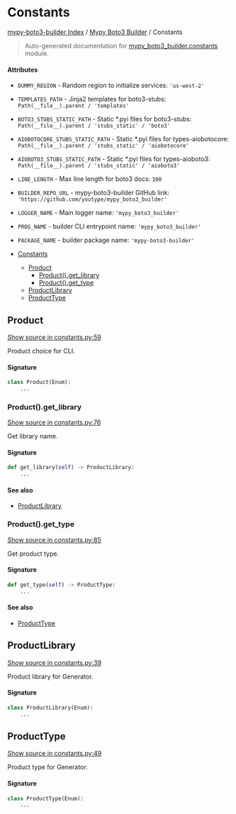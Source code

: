 # Constants

[mypy-boto3-builder Index](../README.md#mypy-boto3-builder-index) /
[Mypy Boto3 Builder](./index.md#mypy-boto3-builder) /
Constants

> Auto-generated documentation for [mypy_boto3_builder.constants](https://github.com/youtype/mypy_boto3_builder/blob/main/mypy_boto3_builder/constants.py) module.

#### Attributes

- `DUMMY_REGION` - Random region to initialize services: `'us-west-2'`

- `TEMPLATES_PATH` - Jinja2 templates for boto3-stubs: `Path(__file__).parent / 'templates'`

- `BOTO3_STUBS_STATIC_PATH` - Static *.pyi files for boto3-stubs: `Path(__file__).parent / 'stubs_static' / 'boto3'`

- `AIOBOTOCORE_STUBS_STATIC_PATH` - Static *.pyi files for types-aiobotocore: `Path(__file__).parent / 'stubs_static' / 'aiobotocore'`

- `AIOBOTO3_STUBS_STATIC_PATH` - Static *.pyi files for types-aioboto3: `Path(__file__).parent / 'stubs_static' / 'aioboto3'`

- `LINE_LENGTH` - Max line length for boto3 docs: `100`

- `BUILDER_REPO_URL` - mypy-boto3-builder GitHub link: `'https://github.com/youtype/mypy_boto3_builder'`

- `LOGGER_NAME` - Main logger name: `'mypy_boto3_builder'`

- `PROG_NAME` - builder CLI entrypoint name: `'mypy_boto3_builder'`

- `PACKAGE_NAME` - builder package name: `'mypy-boto3-builder'`


- [Constants](#constants)
  - [Product](#product)
    - [Product().get_library](#product()get_library)
    - [Product().get_type](#product()get_type)
  - [ProductLibrary](#productlibrary)
  - [ProductType](#producttype)

## Product

[Show source in constants.py:59](https://github.com/youtype/mypy_boto3_builder/blob/main/mypy_boto3_builder/constants.py#L59)

Product choice for CLI.

#### Signature

```python
class Product(Enum):
    ...
```

### Product().get_library

[Show source in constants.py:76](https://github.com/youtype/mypy_boto3_builder/blob/main/mypy_boto3_builder/constants.py#L76)

Get library name.

#### Signature

```python
def get_library(self) -> ProductLibrary:
    ...
```

#### See also

- [ProductLibrary](#productlibrary)

### Product().get_type

[Show source in constants.py:85](https://github.com/youtype/mypy_boto3_builder/blob/main/mypy_boto3_builder/constants.py#L85)

Get product type.

#### Signature

```python
def get_type(self) -> ProductType:
    ...
```

#### See also

- [ProductType](#producttype)



## ProductLibrary

[Show source in constants.py:39](https://github.com/youtype/mypy_boto3_builder/blob/main/mypy_boto3_builder/constants.py#L39)

Product library for Generator.

#### Signature

```python
class ProductLibrary(Enum):
    ...
```



## ProductType

[Show source in constants.py:49](https://github.com/youtype/mypy_boto3_builder/blob/main/mypy_boto3_builder/constants.py#L49)

Product type for Generator.

#### Signature

```python
class ProductType(Enum):
    ...
```


